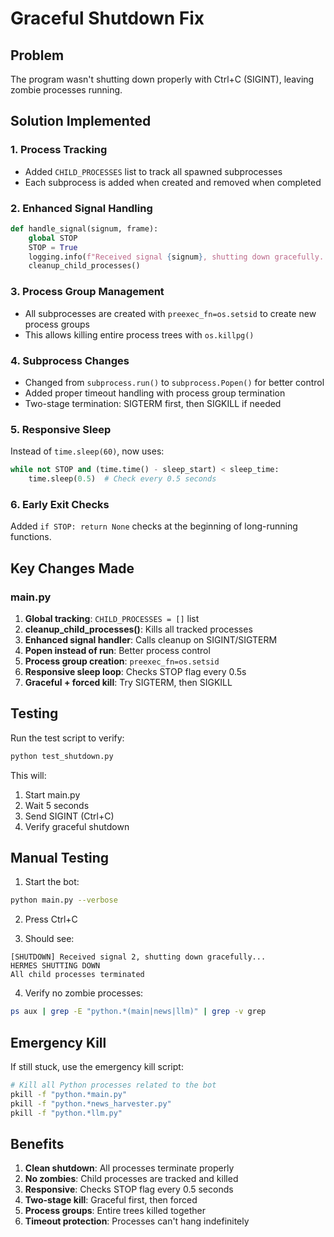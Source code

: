 # Graceful Shutdown Fix

## Problem
The program wasn't shutting down properly with Ctrl+C (SIGINT), leaving zombie processes running.

## Solution Implemented

### 1. Process Tracking
- Added `CHILD_PROCESSES` list to track all spawned subprocesses
- Each subprocess is added when created and removed when completed

### 2. Enhanced Signal Handling
```python
def handle_signal(signum, frame):
    global STOP
    STOP = True
    logging.info(f"Received signal {signum}, shutting down gracefully...")
    cleanup_child_processes()
```

### 3. Process Group Management
- All subprocesses are created with `preexec_fn=os.setsid` to create new process groups
- This allows killing entire process trees with `os.killpg()`

### 4. Subprocess Changes
- Changed from `subprocess.run()` to `subprocess.Popen()` for better control
- Added proper timeout handling with process group termination
- Two-stage termination: SIGTERM first, then SIGKILL if needed

### 5. Responsive Sleep
Instead of `time.sleep(60)`, now uses:
```python
while not STOP and (time.time() - sleep_start) < sleep_time:
    time.sleep(0.5)  # Check every 0.5 seconds
```

### 6. Early Exit Checks
Added `if STOP: return None` checks at the beginning of long-running functions.

## Key Changes Made

### main.py
1. **Global tracking**: `CHILD_PROCESSES = []` list
2. **cleanup_child_processes()**: Kills all tracked processes
3. **Enhanced signal handler**: Calls cleanup on SIGINT/SIGTERM
4. **Popen instead of run**: Better process control
5. **Process group creation**: `preexec_fn=os.setsid`
6. **Responsive sleep loop**: Checks STOP flag every 0.5s
7. **Graceful + forced kill**: Try SIGTERM, then SIGKILL

## Testing

Run the test script to verify:
```bash
python test_shutdown.py
```

This will:
1. Start main.py
2. Wait 5 seconds
3. Send SIGINT (Ctrl+C)
4. Verify graceful shutdown

## Manual Testing

1. Start the bot:
```bash
python main.py --verbose
```

2. Press Ctrl+C

3. Should see:
```
[SHUTDOWN] Received signal 2, shutting down gracefully...
HERMES SHUTTING DOWN
All child processes terminated
```

4. Verify no zombie processes:
```bash
ps aux | grep -E "python.*(main|news|llm)" | grep -v grep
```

## Emergency Kill

If still stuck, use the emergency kill script:
```bash
# Kill all Python processes related to the bot
pkill -f "python.*main.py"
pkill -f "python.*news_harvester.py"
pkill -f "python.*llm.py"
```

## Benefits

1. **Clean shutdown**: All processes terminate properly
2. **No zombies**: Child processes are tracked and killed
3. **Responsive**: Checks STOP flag every 0.5 seconds
4. **Two-stage kill**: Graceful first, then forced
5. **Process groups**: Entire trees killed together
6. **Timeout protection**: Processes can't hang indefinitely